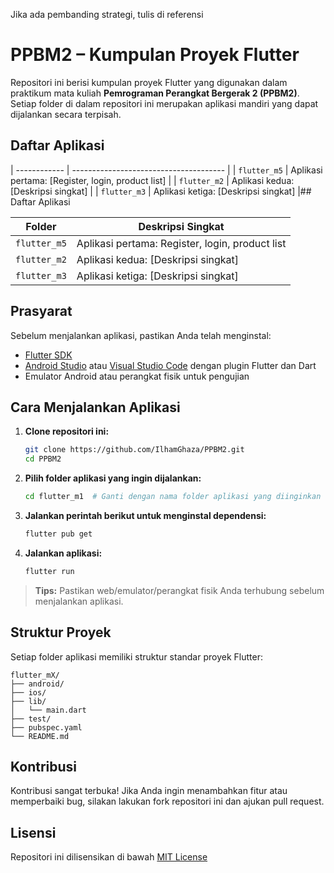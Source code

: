 
Jika ada pembanding strategi, tulis di referensi 
# PPBM2 – Kumpulan Proyek Flutter

Repositori ini berisi kumpulan proyek Flutter yang digunakan dalam praktikum mata kuliah **Pemrograman Perangkat Bergerak 2 (PPBM2)**. Setiap folder di dalam repositori ini merupakan aplikasi mandiri yang dapat dijalankan secara terpisah.

## Daftar Aplikasi


| ------------ | -------------------------------------- |
| `flutter_m5` | Aplikasi pertama: \[Register, login, product list] |
| `flutter_m2` | Aplikasi kedua: \[Deskripsi singkat]   |
| `flutter_m3` | Aplikasi ketiga: \[Deskripsi singkat]  |## Daftar Aplikasi

| Folder       | Deskripsi Singkat                                   |
| ------------ | --------------------------------------------------- |
| `flutter_m5` | Aplikasi pertama: Register, login, product list     |
| `flutter_m2` | Aplikasi kedua: [Deskripsi singkat]                 |
| `flutter_m3` | Aplikasi ketiga: [Deskripsi singkat]                |


<!-- W
> **Catatan:** Silakan lengkapi deskripsi singkat untuk setiap aplikasi sesuai dengan fungsionalitasnya.
-->
## Prasyarat

Sebelum menjalankan aplikasi, pastikan Anda telah menginstal:

* [Flutter SDK](https://flutter.dev/docs/get-started/install)
* [Android Studio](https://developer.android.com/studio) atau [Visual Studio Code](https://code.visualstudio.com/) dengan plugin Flutter dan Dart
* Emulator Android atau perangkat fisik untuk pengujian

## Cara Menjalankan Aplikasi

1. **Clone repositori ini:**

   ```bash
   git clone https://github.com/IlhamGhaza/PPBM2.git
   cd PPBM2
   ```

2. **Pilih folder aplikasi yang ingin dijalankan:**

   ```bash
   cd flutter_m1  # Ganti dengan nama folder aplikasi yang diinginkan
   ```

3. **Jalankan perintah berikut untuk menginstal dependensi:**

   ```bash
   flutter pub get
   ```

4. **Jalankan aplikasi:**

   ```bash
   flutter run
   ```

> **Tips:** Pastikan web/emulator/perangkat fisik Anda terhubung sebelum menjalankan aplikasi.

## Struktur Proyek

Setiap folder aplikasi memiliki struktur standar proyek Flutter:

```
flutter_mX/
├── android/
├── ios/
├── lib/
│   └── main.dart
├── test/
├── pubspec.yaml
└── README.md
```

## Kontribusi

Kontribusi sangat terbuka! Jika Anda ingin menambahkan fitur atau memperbaiki bug, silakan lakukan fork repositori ini dan ajukan pull request.

## Lisensi

Repositori ini dilisensikan di bawah [MIT License](LICENSE)
